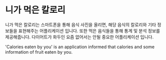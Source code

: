 니가 먹은 칼로리
==================

 니가 먹은 칼로리는 스마트폰을 통해 음식 사진을 올리면, 해당 음식의 칼로리와 기타 정보들을 표현해주는 어플리케이션 입니다.
 또한 먹은 음식들을 통해 통계 및 분석 정보를 제공해줍니다. 다이어트가 화두인 요즘 없어서는 안될 중요한 어플리케이션 입니다.

 'Calories eaten by you' is an application informed that calories and some information of fruit eaten by you.
